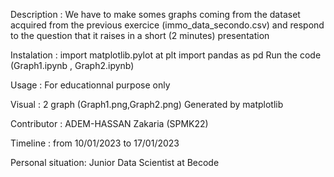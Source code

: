 Description : 
We have to make somes graphs coming from the dataset acquired from the previous exercice (immo_data_secondo.csv) and respond to the question that it raises in a short (2 minutes) presentation

Instalation :
import matplotlib.pylot at plt
import pandas as pd
Run the code (Graph1.ipynb , Graph2.ipynb)

Usage :
For educationnal purpose only

Visual : 
2 graph (Graph1.png,Graph2.png)
Generated by matplotlib

Contributor : 
ADEM-HASSAN Zakaria (SPMK22)

Timeline : 
from 10/01/2023 to 17/01/2023

Personal situation:
Junior Data Scientist at Becode 